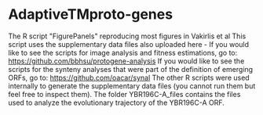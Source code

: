 # AdaptiveTMproto-genes
The R script "FigurePanels" reproducing most figures in Vakirlis et al
This script uses the supplementary data files also uploaded here - 
If you would like to see the scripts for image analysis and fitness estimations, go to: https://github.com/bbhsu/protogene-analysis 
If you would like to see the scripts for the synteny analyses that were part of the definition of emerging ORFs, go to: https://github.com/oacar/synal
The other R scripts were used internally to generate the supplementary data files (you cannot run them but feel free to inspect them).
The folder YBR196C-A_files contains the files used to analyze the evolutionary trajectory of the YBR196C-A ORF.
